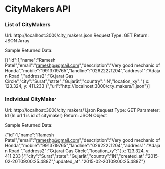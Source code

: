 # CityMakers API

### List of CityMakers

Url: http://localhost:3000/city_makers.json
Request Type: GET
Return: JSON Array

Sample Returned Data:

[{"id":1,"name":"Ramesh Patel","email":"rameshp@gmail.com","description":"Very good mechanic of Honda","mobile":"9913719765","landline":"02622221204","address1":"Adajan Road ","address2":"Gujarat Gas Circle","city":"Surat","state":"Gujarāt","country":"IN","location_xy":"{ x: 123.324, y: 411.233 }","url":"http://localhost:3000/city_makers/1.json"}]


### Individual CityMaker

Url:  http://localhost:3000/city_makers/1.json
Request Type: GET
Parameter: Id (In url 1 is id of citymaker)
Return: JSON Object

Sample Returned Data:

{"id":1,"name":"Ramesh Patel","email":"rameshp@gmail.com","description":"Very good mechanic of Honda","mobile":"9913719765","landline":"02622221204","address1":"Adajan Road ","address2":"Gujarat Gas Circle","location_xy":"{ x: 123.324, y: 411.233 }","city":"Surat","state":"Gujarāt","country":"IN","created_at":"2015-02-20T09:00:25.488Z","updated_at":"2015-02-20T09:00:25.488Z"}
